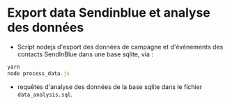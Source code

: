 # Export data Sendinblue et analyse des données

- Script nodejs d'export des données de campagne et d'événements des contacts SendInBlue dans une base sqlite, via :

```javascript
yarn
node process_data.js
```

- requêtes d'analyse des données de la base sqlite dans le fichier `data_analysis.sql`.
